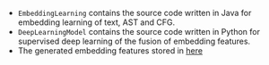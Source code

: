 - `EmbeddingLearning` contains the source code written in Java for embedding learning of text, AST and CFG.
- `DeepLearningModel` contains the source code written in Python for supervised deep learning of the fusion of embedding features.
- The generated embedding features stored in [here](https://drive.google.com/open?id=1U_58C2__o7ULerIpLrNKhHhLOKvtcAN_)
